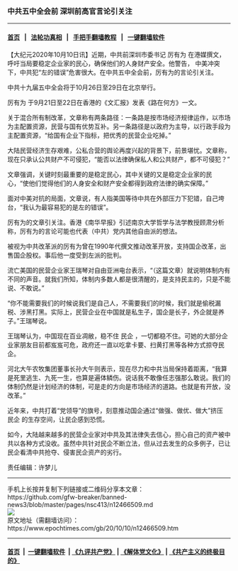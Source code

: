 ### 中共五中全会前 深圳前高官言论引关注
------------------------

#### [首页](https://github.com/gfw-breaker/banned-news3/blob/master/README.md) &nbsp;&nbsp;|&nbsp;&nbsp; [法轮功真相](https://github.com/begood0513/basic/blob/master/README.md)  &nbsp;&nbsp;|&nbsp;&nbsp; [手把手翻墙教程](https://github.com/gfw-breaker/guides/wiki)  &nbsp;&nbsp;|&nbsp;&nbsp; [一键翻墙软件](https://github.com/gfw-breaker/nogfw/blob/master/README.md)  



<div><p>
 【大纪元2020年10月10日讯】近期，中共前深圳市委书记
 <ok href="https://www.epochtimes.com/gb/tag/%E5%8E%89%E6%9C%89%E4%B8%BA.html">
  厉有为
 </ok>
 在港媒撰文，呼吁当局要稳定企业家的民心，确保他们的人身财产安全。他警告，
 <ok href="https://www.epochtimes.com/gb/tag/%E4%B8%AD%E7%BE%8E%E5%86%B2%E7%AA%81.html">
  中美冲突
 </ok>
 下，中共犯“左的错误”危害很大。在中共五中全会前，厉有为的言论引关注。
</p>
<p>
 中共十九届五中全会将于10月26日至29日在北京举行。
</p>
<p>
 <ok href="https://www.epochtimes.com/gb/tag/%E5%8E%89%E6%9C%89%E4%B8%BA.html">
  厉有为
 </ok>
 于9月21日至22日在香港的《文汇报》发表《路在何方》一文。
</p>
<p>
 关于混合所有制改革，文章称有两条路径：一条路是按市场经济规律运作，以市场为主配置资源，民营与国有优势互补。另一条路径是以政府为主导，以行政手段为主配置资源，“给国有企业下指标，把优秀的民营企业吃掉。”
</p>
<p>
 大陆民营经济生存艰难，公私合营的舆论再度兴起的背景下，前景堪忧。文章称，现在只承认公共财产不可侵犯，“能否以法律确保私人和公共财产，都不可侵犯？”
</p>
<p>
 文章强调，关键时刻最重要的是稳定民心，其中关键的又是稳定企业家的民心，“使他们觉得他们的人身安全和财产安全都得到政府法律的确实保障。”
</p>
<p>
 面对中美对抗的局面，文章说，有人指美国等待中共在外部压力下犯错，自己垮台，“我认为最容易犯的是左的错误”。
</p>
<p>
 厉有为的文章引关注。香港《南华早报》引述南京大学哲学与法学教授顾肃分析称，厉有为的言论可能也代表（中共）党内其他自由派的想法。
</p>
<p>
 被视为中共改革派的厉有为曾在1990年代撰文推动改革开放，支持国企改革，出售国企股权。事后他一度受到左派的批判。
</p>
<p>
 流亡美国的民营企业家王瑞琴对自由亚洲电台表示，“（这篇文章）就说明体制内有不同的声音。就我们所知，体制内多数人都是很清醒的，是支持民主的，只是不能说、不敢说。”
</p>
<p>
 “你不能需要我们的时候说我们是自己人，不需要我们的时候，我们就是偷税漏税、涉黑打黑。实际上，民营企业在中国就是私生子，国企是长子，外企就是养子。”王瑞琴说。
</p>
<p>
 王瑞琴认为，中国现在百业凋敝，稳不住
 <ok href="https://www.epochtimes.com/gb/tag/%E6%B0%91%E4%BC%81.html">
  民企
 </ok>
 ，一切都稳不住。可她的大部分企业家朋友目前都岌岌可危，政府还一直以吃拿卡要、扫黄打黑等各种方式掠夺民企。
</p>
<p>
 河北大午农牧集团董事长孙大午则表示，现在尽力和中共当局保持着距离，“我算是死里逃生、九死一生，也算是遍体鳞伤。说话我不敢像任志强那么敢说。我们的体制仍然是计划经济的体制，可是走的方向是市场经济的道路。也就是有开放，没改革。”
</p>
<p>
 近年来，中共打着“党领导”的旗号，刻意推动国企通过“做强、做优、做大”挤压
 <ok href="https://www.epochtimes.com/gb/tag/%E6%B0%91%E4%BC%81.html">
  民企
 </ok>
 的生存空间，让民企感到恐慌。
</p>
<p>
 如今，大陆越来越多的民营企业家对中共及其法律失去信心，担心自己的资产被中共以各种方式没收。虽然中共针对民企不断立法，但从过去发生的众多例子，已让民企看清中共抢夺、侵害民企资产的劣行。
</p>
<p>
 责任编辑：许梦儿
</p>
</div>
<hr/>
手机上长按并复制下列链接或二维码分享本文章：<br/>
https://github.com/gfw-breaker/banned-news3/blob/master/pages/nsc413/n12466509.md <br/>
<a href='https://github.com/gfw-breaker/banned-news3/blob/master/pages/nsc413/n12466509.md'><img src='https://github.com/gfw-breaker/banned-news3/blob/master/pages/nsc413/n12466509.md.png'/></a> <br/>
原文地址（需翻墙访问）：https://www.epochtimes.com/gb/20/10/10/n12466509.htm


------------------------
#### [首页](https://github.com/gfw-breaker/banned-news3/blob/master/README.md) &nbsp;|&nbsp; [一键翻墙软件](https://github.com/gfw-breaker/nogfw/blob/master/README.md) &nbsp;| [《九评共产党》](https://github.com/gfw-breaker/9ping.md/blob/master/README.md#九评之一评共产党是什么) | [《解体党文化》](https://github.com/gfw-breaker/jtdwh.md/blob/master/README.md) | [《共产主义的终极目的》](https://github.com/gfw-breaker/gczydzjmd.md/blob/master/README.md)


<img src='http://gfw-breaker.win/banned-news3/pages/nsc413/n12466509.md' width='0px' height='0px'/>